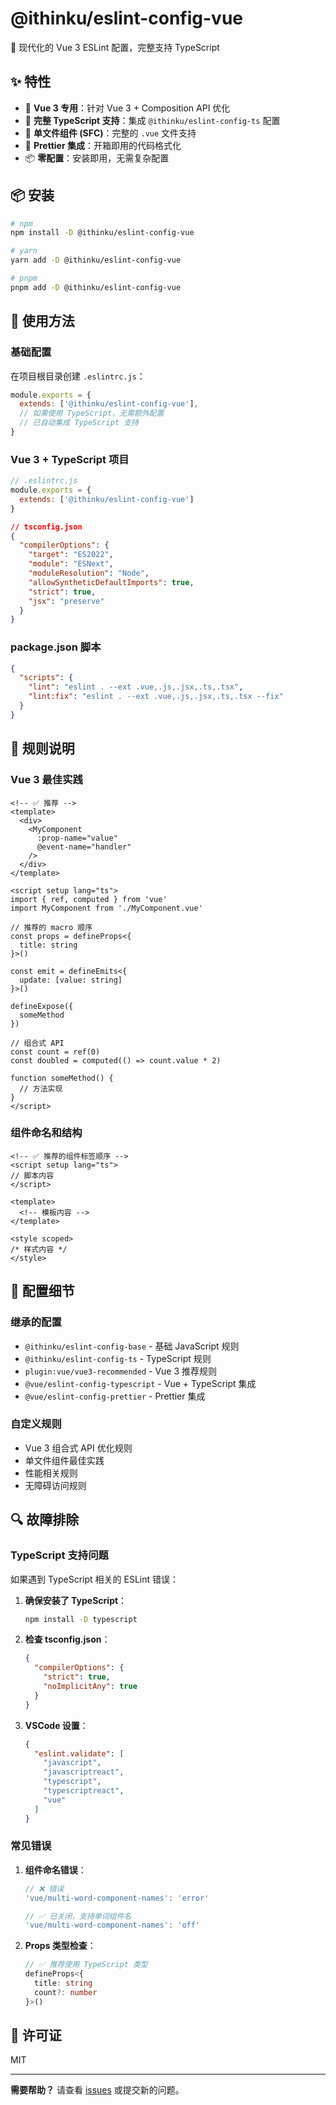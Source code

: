 # @ithinku/eslint-config-vue

🎨 现代化的 Vue 3 ESLint 配置，完整支持 TypeScript

## ✨ 特性

- 🎯 **Vue 3 专用**：针对 Vue 3 + Composition API 优化
- 📘 **完整 TypeScript 支持**：集成 `@ithinku/eslint-config-ts` 配置
- 🔧 **单文件组件 (SFC)**：完整的 `.vue` 文件支持
- 🎨 **Prettier 集成**：开箱即用的代码格式化
- 📦 **零配置**：安装即用，无需复杂配置

## 📦 安装

```bash
# npm
npm install -D @ithinku/eslint-config-vue

# yarn
yarn add -D @ithinku/eslint-config-vue

# pnpm
pnpm add -D @ithinku/eslint-config-vue
```

## 🚀 使用方法

### 基础配置

在项目根目录创建 `.eslintrc.js`：

```javascript
module.exports = {
  extends: ['@ithinku/eslint-config-vue'],
  // 如果使用 TypeScript，无需额外配置
  // 已自动集成 TypeScript 支持
}
```

### Vue 3 + TypeScript 项目

```javascript
// .eslintrc.js
module.exports = {
  extends: ['@ithinku/eslint-config-vue']
}
```

```json
// tsconfig.json
{
  "compilerOptions": {
    "target": "ES2022",
    "module": "ESNext",
    "moduleResolution": "Node",
    "allowSyntheticDefaultImports": true,
    "strict": true,
    "jsx": "preserve"
  }
}
```

### package.json 脚本

```json
{
  "scripts": {
    "lint": "eslint . --ext .vue,.js,.jsx,.ts,.tsx",
    "lint:fix": "eslint . --ext .vue,.js,.jsx,.ts,.tsx --fix"
  }
}
```

## 🎯 规则说明

### Vue 3 最佳实践

```vue
<!-- ✅ 推荐 -->
<template>
  <div>
    <MyComponent 
      :prop-name="value"
      @event-name="handler"
    />
  </div>
</template>

<script setup lang="ts">
import { ref, computed } from 'vue'
import MyComponent from './MyComponent.vue'

// 推荐的 macro 顺序
const props = defineProps<{
  title: string
}>()

const emit = defineEmits<{
  update: [value: string]
}>()

defineExpose({
  someMethod
})

// 组合式 API
const count = ref(0)
const doubled = computed(() => count.value * 2)

function someMethod() {
  // 方法实现
}
</script>
```

### 组件命名和结构

```vue
<!-- ✅ 推荐的组件标签顺序 -->
<script setup lang="ts">
// 脚本内容
</script>

<template>
  <!-- 模板内容 -->
</template>

<style scoped>
/* 样式内容 */
</style>
```

## 🔧 配置细节

### 继承的配置
- `@ithinku/eslint-config-base` - 基础 JavaScript 规则
- `@ithinku/eslint-config-ts` - TypeScript 规则
- `plugin:vue/vue3-recommended` - Vue 3 推荐规则
- `@vue/eslint-config-typescript` - Vue + TypeScript 集成
- `@vue/eslint-config-prettier` - Prettier 集成

### 自定义规则
- Vue 3 组合式 API 优化规则
- 单文件组件最佳实践
- 性能相关规则
- 无障碍访问规则

## 🔍 故障排除

### TypeScript 支持问题

如果遇到 TypeScript 相关的 ESLint 错误：

1. **确保安装了 TypeScript**：
   ```bash
   npm install -D typescript
   ```

2. **检查 tsconfig.json**：
   ```json
   {
     "compilerOptions": {
       "strict": true,
       "noImplicitAny": true
     }
   }
   ```

3. **VSCode 设置**：
   ```json
   {
     "eslint.validate": [
       "javascript",
       "javascriptreact",
       "typescript",
       "typescriptreact",
       "vue"
     ]
   }
   ```

### 常见错误

1. **组件命名错误**：
   ```javascript
   // ❌ 错误
   'vue/multi-word-component-names': 'error'
   
   // ✅ 已关闭，支持单词组件名
   'vue/multi-word-component-names': 'off'
   ```

2. **Props 类型检查**：
   ```typescript
   // ✅ 推荐使用 TypeScript 类型
   defineProps<{
     title: string
     count?: number
   }>()
   ```

## 📝 许可证

MIT

---

**需要帮助？** 请查看 [issues](https://github.com/ithinku/eslint-config/issues) 或提交新的问题。 